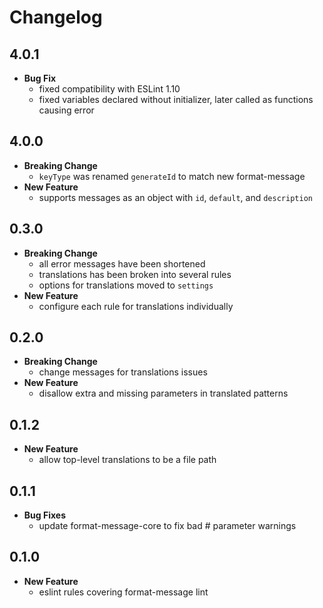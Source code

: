 # Changelog

## 4.0.1

* **Bug Fix**
  * fixed compatibility with ESLint 1.10
  * fixed variables declared without initializer, later called as functions causing error

## 4.0.0

* **Breaking Change**
  * `keyType` was renamed `generateId` to match new format-message
* **New Feature**
  * supports messages as an object with `id`, `default`, and `description`

## 0.3.0

* **Breaking Change**
  * all error messages have been shortened
  * translations has been broken into several rules
  * options for translations moved to `settings`
* **New Feature**
  * configure each rule for translations individually

## 0.2.0

* **Breaking Change**
  * change messages for translations issues
* **New Feature**
  * disallow extra and missing parameters in translated patterns

## 0.1.2

* **New Feature**
  * allow top-level translations to be a file path

## 0.1.1

* **Bug Fixes**
  * update format-message-core to fix bad # parameter warnings

## 0.1.0

* **New Feature**
  * eslint rules covering format-message lint
